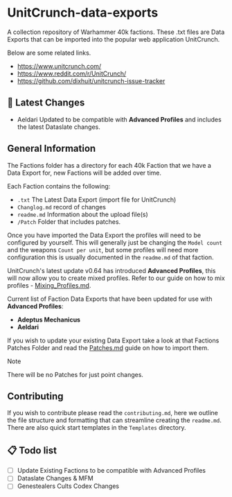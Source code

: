 # UnitCrunch-data-exports
A collection repository of Warhammer 40k factions. These .txt files are Data Exports that can be imported into the popular web application UnitCrunch.

Below are some related links.
* https://www.unitcrunch.com/
* https://www.reddit.com/r/UnitCrunch/
* https://github.com/dixhuit/unitcrunch-issue-tracker

## :loudspeaker: Latest Changes
* Aeldari Updated to be compatible with **Advanced Profiles** and includes the latest Dataslate changes.

## General Information
The Factions folder has a directory for each 40k Faction that we have a Data Export for, new Factions will be added over time.

Each Faction contains the following:
* `.txt` The Latest Data Export (import file for UnitCrunch)
* `Changlog.md` record of changes
* `readme.md` Information about the upload file(s)
* `/Patch` Folder that includes patches.

Once you have imported the Data Export the profiles will need to be configured by yourself. This will generally just be changing the `Model count` and the weapons `Count per unit`, but some profiles will need more configuration this is usually documented in the `readme.md` of that faction.

UnitCrunch's latest update v0.64 has introduced **Advanced Profiles**, this will now allow you to create mixed profiles. Refer to our guide on how to mix profiles - [Mixing_Profiles.md](/Guides/Mixing_Profiles.md).

Current list of Faction Data Exports that have been updated for use with **Advanced Profiles**:
* **Adeptus Mechanicus**
* **Aeldari**

If you wish to update your existing Data Export take a look at that Factions Patches Folder and read the [Patches.md](/Guides/Patches.md) guide on how to import them.

> [!NOTE]
> There will be no Patches for just point changes.

## Contributing
If you wish to contribute please read the `contributing.md`, here we outline the file structure and formatting that can streamline creating the `readme.md`.
There are also quick start templates in the `Templates` directory.

## :clipboard: Todo list
- [ ] Update Existing Factions to be compatible with Advanced Profiles
- [ ] Dataslate Changes & MFM
- [ ] Genestealers Cults Codex Changes